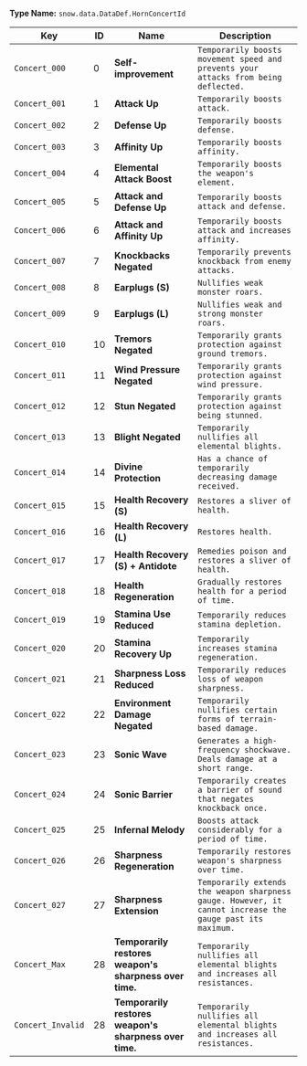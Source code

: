 **Type Name:** `snow.data.DataDef.HornConcertId`

**Key**                       |    **ID** | **Name**                                                       | **Description**
 ---------------------------- | --------- | -------------------------------------------------------------- | ----------------------------------------------------------------------------------------------------
`Concert_000`                 |         0 | **Self-improvement**                                           | `Temporarily boosts movement speed and prevents your attacks from being deflected.`
`Concert_001`                 |         1 | **Attack Up**                                                  | `Temporarily boosts attack.`
`Concert_002`                 |         2 | **Defense Up**                                                 | `Temporarily boosts defense.`
`Concert_003`                 |         3 | **Affinity Up**                                                | `Temporarily boosts affinity.`
`Concert_004`                 |         4 | **Elemental Attack Boost**                                     | `Temporarily boosts the weapon's element.`
`Concert_005`                 |         5 | **Attack and Defense Up**                                      | `Temporarily boosts attack and defense.`
`Concert_006`                 |         6 | **Attack and Affinity Up**                                     | `Temporarily boosts attack and increases affinity.`
`Concert_007`                 |         7 | **Knockbacks Negated**                                         | `Temporarily prevents knockback from enemy attacks.`
`Concert_008`                 |         8 | **Earplugs (S)**                                               | `Nullifies weak monster roars.`
`Concert_009`                 |         9 | **Earplugs (L)**                                               | `Nullifies weak and strong monster roars.`
`Concert_010`                 |        10 | **Tremors Negated**                                            | `Temporarily grants protection against ground tremors.`
`Concert_011`                 |        11 | **Wind Pressure Negated**                                      | `Temporarily grants protection against wind pressure.`
`Concert_012`                 |        12 | **Stun Negated**                                               | `Temporarily grants protection against being stunned.`
`Concert_013`                 |        13 | **Blight Negated**                                             | `Temporarily nullifies all elemental blights.`
`Concert_014`                 |        14 | **Divine Protection**                                          | `Has a chance of temporarily decreasing damage received.`
`Concert_015`                 |        15 | **Health Recovery (S)**                                        | `Restores a sliver of health.`
`Concert_016`                 |        16 | **Health Recovery (L)**                                        | `Restores health.`
`Concert_017`                 |        17 | **Health Recovery (S) + Antidote**                             | `Remedies poison and restores a sliver of health.`
`Concert_018`                 |        18 | **Health Regeneration**                                        | `Gradually restores health for a period of time.`
`Concert_019`                 |        19 | **Stamina Use Reduced**                                        | `Temporarily reduces stamina depletion.`
`Concert_020`                 |        20 | **Stamina Recovery Up**                                        | `Temporarily increases stamina regeneration.`
`Concert_021`                 |        21 | **Sharpness Loss Reduced**                                     | `Temporarily reduces loss of weapon sharpness.`
`Concert_022`                 |        22 | **Environment Damage Negated**                                 | `Temporarily nullifies certain forms of terrain-based damage.`
`Concert_023`                 |        23 | **Sonic Wave**                                                 | `Generates a high-frequency shockwave. Deals damage at a short range.`
`Concert_024`                 |        24 | **Sonic Barrier**                                              | `Temporarily creates a barrier of sound that negates knockback once.`
`Concert_025`                 |        25 | **Infernal Melody**                                            | `Boosts attack considerably for a period of time.`
`Concert_026`                 |        26 | **Sharpness Regeneration**                                     | `Temporarily restores weapon's sharpness over time.`
`Concert_027`                 |        27 | **Sharpness Extension**                                        | `Temporarily extends the weapon sharpness gauge. However, it cannot increase the gauge past its maximum.`
`Concert_Max`                 |        28 | **Temporarily restores weapon's sharpness over time.**         | `Temporarily nullifies all elemental blights and increases all resistances.`
`Concert_Invalid`             |        28 | **Temporarily restores weapon's sharpness over time.**         | `Temporarily nullifies all elemental blights and increases all resistances.`
